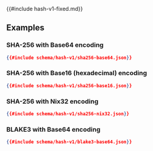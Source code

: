 {{#include hash-v1-fixed.md}}

## Examples

### SHA-256 with Base64 encoding

```json
{{#include schema/hash-v1/sha256-base64.json}}
```

### SHA-256 with Base16 (hexadecimal) encoding

```json
{{#include schema/hash-v1/sha256-base16.json}}
```

### SHA-256 with Nix32 encoding

```json
{{#include schema/hash-v1/sha256-nix32.json}}
```

### BLAKE3 with Base64 encoding

```json
{{#include schema/hash-v1/blake3-base64.json}}
```

<!--
## Raw Schema

[JSON Schema for Hash v1](schema/hash-v1.json)
-->
